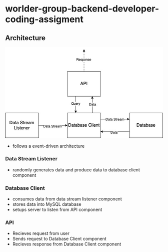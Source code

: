 # worlder-group-backend-developer-coding-assigment

## Architecture

![architecture](screenshots/architecture.jpg)

- follows a event-driven architecture

### Data Stream Listener

- randomly generates data and produce data to database client component

### Database Client

- consumes data from data stream listener component
- stores data into MySQL database
- setups server to listen from API component

### API

- Recieves request from user
- Sends request to Database Client component
- Recieves response from Database Client component